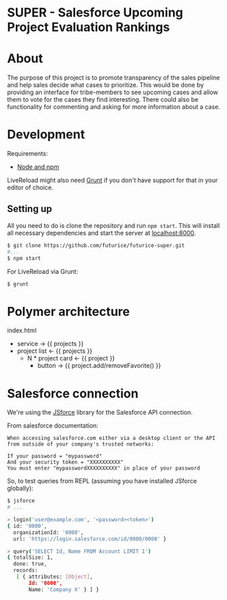 # SUPER - Salesforce Upcoming Project Evaluation Rankings

# About

The purpose of this project is to promote transparency of the sales pipeline and help sales decide what cases to prioritize. This would be done by providing an interface for tribe-members to see upcoming cases and allow them to vote for the cases they find interesting. There could also be functionality for commenting and asking for more information about a case.

# Development

Requirements:

 * [Node and npm](http://nodejs.org/)

LiveReload might also need [Grunt](http://gruntjs.com/) if you don't have support for that in your editor of choice.

## Setting up

All you need to do is clone the repository and run `npm start`.
This will install all necessary dependencies and start the server at [localhost:8000](http://localhost:8000).

```bash
$ git clone https://github.com/futurice/futurice-super.git
#...
$ npm start
```

For LiveReload via Grunt:

```bash
$ grunt
```

# Polymer architecture


index.html
* service -> {{ projects }}
* project list <- {{ projects }}
	* N * project card <- {{ project }}
		* button -> {{ project.add/removeFavorite() }}

# Salesforce connection

We're using the [JSforce](http://jsforce.github.io/) library for the Salesforce API connection.

From salesforce documentation:

	When accessing salesforce.com either via a desktop client or the API from outside of your company's trusted networks:
	 
	If your password = "mypassword"
	And your security token = "XXXXXXXXXX"
	You must enter "mypasswordXXXXXXXXXX" in place of your password

So, to test queries from REPL (assuming you have installed JSforce globally):

```bash
$ jsforce
# ...

> login('user@example.com', '<password><token>')
{ id: '0000',
  organizationId: '0000',
  url: 'https://login.salesforce.com/id/0000/0000' }

> query('SELECT Id, Name FROM Account LIMIT 1')
{ totalSize: 1,
  done: true,
  records: 
   [ { attributes: [Object],
       Id: '0000',
       Name: 'Company X' } ] }
```

